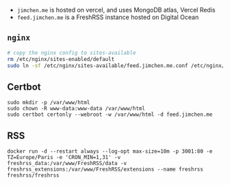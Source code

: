 - `jimchen.me` is hosted on vercel, and uses MongoDB atlas, Vercel Redis
- `feed.jimchen.me` is a FreshRSS instance hosted on Digital Ocean

## `nginx`

```sh
# copy the nginx config to sites-available
rm /etc/nginx/sites-enabled/default
sudo ln -sf /etc/nginx/sites-available/feed.jimchen.me.conf /etc/nginx/sites-enabled/
```

## Certbot

```
sudo mkdir -p /var/www/html
sudo chown -R www-data:www-data /var/www/html
sudo certbot certonly --webroot -w /var/www/html -d feed.jimchen.me
```

## RSS

```
docker run -d --restart always --log-opt max-size=10m -p 3001:80 -e TZ=Europe/Paris -e 'CRON_MIN=1,31' -v freshrss_data:/var/www/FreshRSS/data -v freshrss_extensions:/var/www/FreshRSS/extensions --name freshrss freshrss/freshrss
```
